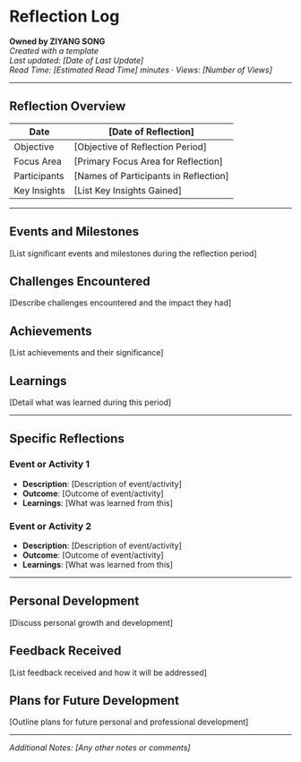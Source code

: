 # Reflection Log

**Owned by ZIYANG SONG**  
_Created with a template_  
_Last updated: [Date of Last Update]_  
_Read Time: [Estimated Read Time] minutes_ · _Views: [Number of Views]_

---

## Reflection Overview

| Date         | [Date of Reflection] |
|--------------|----------------------|
| Objective    | [Objective of Reflection Period] |
| Focus Area   | [Primary Focus Area for Reflection] |
| Participants | [Names of Participants in Reflection] |
| Key Insights | [List Key Insights Gained] |

---

## Events and Milestones

[List significant events and milestones during the reflection period]

## Challenges Encountered

[Describe challenges encountered and the impact they had]

## Achievements

[List achievements and their significance]

## Learnings

[Detail what was learned during this period]

---

## Specific Reflections

### Event or Activity 1

- **Description**: [Description of event/activity]
- **Outcome**: [Outcome of event/activity]
- **Learnings**: [What was learned from this]

### Event or Activity 2

- **Description**: [Description of event/activity]
- **Outcome**: [Outcome of event/activity]
- **Learnings**: [What was learned from this]

---

## Personal Development

[Discuss personal growth and development]

## Feedback Received

[List feedback received and how it will be addressed]

## Plans for Future Development

[Outline plans for future personal and professional development]

---

*Additional Notes: [Any other notes or comments]*

